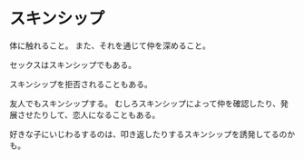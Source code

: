 # スキンシップ

体に触れること。
また、それを通じて仲を深めること。

セックスはスキンシップでもある。

スキンシップを拒否されることもある。

友人でもスキンシップする。
むしろスキンシップによって仲を確認したり、発展させたりして、恋人になることもある。

好きな子にいじわるするのは、叩き返したりするスキンシップを誘発してるのかも。
